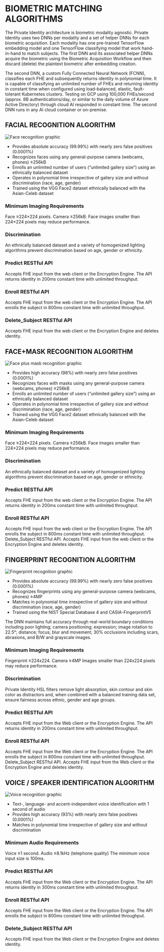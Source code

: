 # BIOMETRIC MATCHING ALGORITHMS

The Private Identity architecture is biometric modality agnostic. Private Identity uses two DNNs per modality and a set of helper DNNs for each biometric acquisition. Each modality has one pre-trained TensorFlow embedding model and one TensorFlow classifying model that work hand-in-hand to match subjects.  The first DNN and its associated helper DNNs acquire the biometric using the Biometric Acquisition Workflow and then discard (delete) the plaintext biometric after embedding creation.  

The second DNN, a custom Fully Connected Neural Network (FCNN), classifies each FHE and subsequently returns identity in polynomial time. It is capable of classifying an unlimited number of FHEs and returning identity in constant time when configured using load-balanced, elastic, fault-tolerant Kubernetes clusters.  Testing on GCP using 100,000 FHEs/second (approx. 8B authentications/day, or similar to the daily volume of Azure Active Directory) through cloud AI responded in constant time.  The second DNN runs in any AI cloud container or on-premise. 

## FACIAL RECOGNITION ALGORITHM
![Face recognition graphic](https://github.com/openinfer/PrivateIdentity/blob/master/images/Icon-face%20v4.png)
* Provides absolute accuracy (99.99%) with nearly zero false positives (0.0001%)
* Recognizes faces using any general-purpose camera (webcams, phones) ≥256kB
* Enrolls an unlimited number of users (“unlimited gallery size”) using an ethnically balanced dataset 
* Operates in polynomial time irrespective of gallery size and without discrimination (race, age, gender)
* Trained using the VGG Face2 dataset ethnically balanced with the Asian-Celeb dataset 

### Minimum Imaging Requirements
Face ≥224×224 pixels. Camera ≥256kB. 
Face images smaller than 224×224 pixels may reduce performance. 

### Discrimination
An ethnically balanced dataset and a variety of homogenized lighting algorithms prevent discrimination based on age, gender or ethnicity. 

### Predict RESTful API
Accepts FHE input from the web client or the Encryption Engine. The API returns identity in 200ms constant time with unlimited throughput. 

### Enroll RESTful API
Accepts FHE input from the web client or the Encryption Engine. The API enrolls the subject in 800ms constant time with unlimited throughput. 

### Delete_Subject RESTful API
Accepts FHE input from the web client or the Encryption Engine and deletes identity.

## FACE+MASK RECOGNITION ALGORITHM
![Face plus mask recognition graphic](https://github.com/openinfer/PrivateIdentity/blob/master/images/Icon-face%20mask%20v4.png)
* Provides high accuracy (98%) with nearly zero false positives (0.0001%)
* Recognizes faces with masks using any general-purpose camera (webcams, phones) ≥256kB
* Enrolls an unlimited number of users (“unlimited gallery size”) using an ethnically balanced dataset 
* Operates in polynomial time irrespective of gallery size and without discrimination (race, age, gender)
* Trained using the VGG Face2 dataset ethnically balanced with the Asian-Celeb dataset 

### Minimum Imaging Requirements
Face ≥224×224 pixels. Camera ≥256kB. 
Face images smaller than 224×224 pixels may reduce performance. 

### Discrimination
An ethnically balanced dataset and a variety of homogenized lighting algorithms prevent discrimination based on age, gender or ethnicity. 

### Predict RESTful API
Accepts FHE input from the web client or the Encryption Engine. The API returns identity in 200ms constant time with unlimited throughput. 

### Enroll RESTful API
Accepts FHE input from the web client or the Encryption Engine. The API enrolls the subject in 800ms constant time with unlimited throughput. 
Delete_Subject RESTful API. Accepts FHE input from the web client or the Encryption Engine and deletes identity.

## FINGERPRINT RECOGNITION ALGORITHM  
![Fingerprint recognition graphic](https://github.com/openinfer/PrivateIdentity/blob/master/images/Icon-finger%20v4.png)
* Provides absolute accuracy (99.99%) with nearly zero false positives (0.0001%) 
* Recognizes fingerprints using any general-purpose camera (webcams, phones) ≥4MP
* Matches in polynomial time irrespective of gallery size and without discrimination (race, age, gender)
* Trained using the NIST Special Database 4 and CASIA-FingerprintV5 

The DNN maintains full accuracy through real-world boundary conditions including poor lighting; camera positioning; expression; image rotation to 22.5°; distance; focus; blur and movement; 30% occlusions including scars, abrasions, and B/W and grayscale images. 

### Minimum Imaging Requirements
Fingerprint ≥224x224. Camera ≥4MP
Images smaller than 224x224 pixels may reduce performance.

### Discrimination
Private Identity HSL filters remove light absorption, skin contour and skin color as distractors and, when combined with a balanced training data set, ensure fairness across ethnic, gender and age groups.  

### Predict RESTful API
Accepts FHE input from the Web client or the Encryption Engine. The API returns identity in 200ms constant time with unlimited throughput. 

### Enroll RESTful API
Accepts FHE input from the Web client or the Encryption Engine. The API enrolls the subject in 800ms constant time with unlimited throughput. 
Delete_Subject RESTful API. Accepts FHE input from the Web client or the Encryption Engine and deletes identity.

## VOICE / SPEAKER IDENTIFICATION ALGORITHM
![Voice recognition graphic](https://github.com/openinfer/PrivateIdentity/blob/master/images/Icon-voice%20v4.png)
* Text-, language- and accent-independent voice identification with 1 second of audio
* Provides high accuracy (93%) with nearly zero false positives (0.0001%) 
* Matches in polynomial time irrespective of gallery size and without discrimination

### Minimum Audio Requirements
Voice ≥1 second. Audio ≥8.1kHz (telephone quality)
The minimum voice input size is 100ms. 

### Predict RESTful API
Accepts FHE input from the Web client or the Encryption Engine. The API returns identity in 300ms constant time with unlimited throughput. 

### Enroll RESTful API
Accepts FHE input from the Web client or the Encryption Engine. The API enrolls the subject in 800ms constant time with unlimited throughput. 

### Delete_Subject RESTful API
Accepts FHE input from the Web client or the Encryption Engine and deletes identity.

